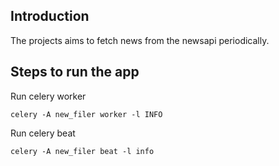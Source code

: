 ## Introduction
The projects aims to fetch news from the newsapi periodically.

## Steps to run the app
Run celery worker
```
celery -A new_filer worker -l INFO
```
Run celery beat
```
celery -A new_filer beat -l info
```